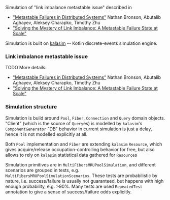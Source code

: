 Simulation of "link imbalance metastable issue" described in 
 * ["Metastable Failures in Distributed Systems"](https://doi.org/10.1145/3458336.3465286) Nathan Bronson, Abutalib Aghayev, Aleksey Charapko, Timothy Zhu
 * ["Solving the Mystery of Link Imbalance: A Metastable Failure State at Scale"](https://engineering.fb.com/2014/11/14/production-engineering/solving-the-mystery-of-link-imbalance-a-metastable-failure-state-at-scale/)
 
Simulation is built on [kalasim](https://www.kalasim.org/) -- Kotlin discrete-events simulation engine.

### Link imbalance metastable issue 
TODO
More details:
* ["Metastable Failures in Distributed Systems"](https://doi.org/10.1145/3458336.3465286) Nathan Bronson, Abutalib Aghayev, Aleksey Charapko, Timothy Zhu
* ["Solving the Mystery of Link Imbalance: A Metastable Failure State at Scale"](https://engineering.fb.com/2014/11/14/production-engineering/solving-the-mystery-of-link-imbalance-a-metastable-failure-state-at-scale/)


### Simulation structure
Simulation is build around `Pool`, `Fiber`, `Connection` and `Query` domain objects.
"Client" (which is the source of `Query`es) is modelled by `kalasim`'s `ComponentGenerator`
"DB" behavior in current simulation is just a delay, hence it is not modelled explicitly at all.
                                                         
Both `Pool` implementation and `Fiber` are extending `kalasim` `Resource`, which gives
acquire/release occupation-controlling behavior for free, but also allows to rely on `kalasim`
statistical data gathered for `Resource`s
                                                             
Simulation primitives are in `MultiFibersMRUPoolSimulation`, and different scenarios
are grouped in tests, e.g. `MultiFibersMRUPoolSimulationScenarios`. These tests are 
probabilistic by nature, i.e. success/failure is usually not guaranteed, but happens
with high enough probability, e.g. >90%. Many tests are used `RepeatedTest` annotation
to give a sense of success/failure odds explicitly. 
